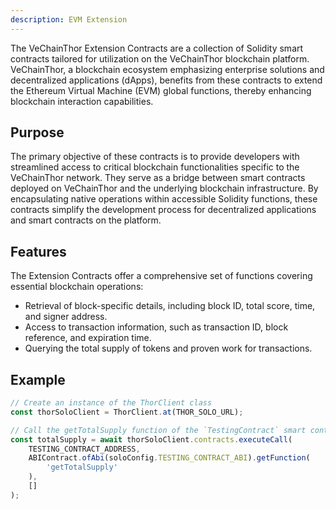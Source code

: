 ```yaml
---
description: EVM Extension
---
```


The VeChainThor Extension Contracts are a collection of Solidity smart contracts tailored for utilization on the VeChainThor blockchain platform. VeChainThor, a blockchain ecosystem emphasizing enterprise solutions and decentralized applications (dApps), benefits from these contracts to extend the Ethereum Virtual Machine (EVM) global functions, thereby enhancing blockchain interaction capabilities.

## Purpose

The primary objective of these contracts is to provide developers with streamlined access to critical blockchain functionalities specific to the VeChainThor network. They serve as a bridge between smart contracts deployed on VeChainThor and the underlying blockchain infrastructure. By encapsulating native operations within accessible Solidity functions, these contracts simplify the development process for decentralized applications and smart contracts on the platform.

## Features

The Extension Contracts offer a comprehensive set of functions covering essential blockchain operations:

 - Retrieval of block-specific details, including block ID, total score, time, and signer address.
 - Access to transaction information, such as transaction ID, block reference, and expiration time.
 - Querying the total supply of tokens and proven work for transactions.

## Example

```typescript { name=evm-extension, category=example }
// Create an instance of the ThorClient class
const thorSoloClient = ThorClient.at(THOR_SOLO_URL);

// Call the getTotalSupply function of the `TestingContract` smart contract
const totalSupply = await thorSoloClient.contracts.executeCall(
    TESTING_CONTRACT_ADDRESS,
    ABIContract.ofAbi(soloConfig.TESTING_CONTRACT_ABI).getFunction(
        'getTotalSupply'
    ),
    []
);
```
